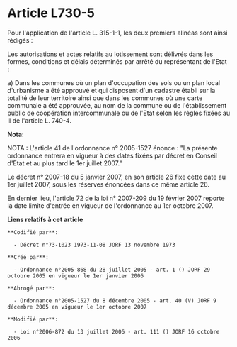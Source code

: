 # Article L730-5

Pour l'application de l'article L. 315-1-1, les deux premiers alinéas sont ainsi rédigés :

Les autorisations et actes relatifs au lotissement sont délivrés dans les formes, conditions et délais déterminés par arrêté
du représentant de l'Etat :

a) Dans les communes où un plan d'occupation des sols ou un plan local d'urbanisme a été approuvé et qui disposent d'un
cadastre établi sur la totalité de leur territoire ainsi que dans les communes où une carte communale a été approuvée, au nom
de la commune ou de l'établissement public de coopération intercommunale ou de l'Etat selon les règles fixées au II de
l'article L. 740-4.

**Nota:**

NOTA : L'article 41 de l'ordonnance n° 2005-1527 énonce : "La présente ordonnance entrera en vigueur à des dates fixées par
décret en Conseil d'Etat et au plus tard le 1er juillet 2007."

Le décret n° 2007-18 du 5 janvier 2007, en son article 26 fixe cette date au 1er juillet 2007, sous les réserves énoncées
dans ce même article 26.

En dernier lieu, l'article 72 de la loi n° 2007-209 du 19 février 2007 reporte la date limite d'entrée en vigueur de
l'ordonnance au 1er octobre 2007.

**Liens relatifs à cet article**

	**Codifié par**:

	  - Décret n°73-1023 1973-11-08 JORF 13 novembre 1973

	**Créé par**:

	  - Ordonnance n°2005-868 du 28 juillet 2005 - art. 1 () JORF 29 octobre 2005 en vigueur le 1er janvier 2006

	**Abrogé par**:

	  - Ordonnance n°2005-1527 du 8 décembre 2005 - art. 40 (V) JORF 9 décembre 2005 en vigueur le 1er octobre 2007

	**Modifié par**:

	  - Loi n°2006-872 du 13 juillet 2006 - art. 111 () JORF 16 octobre 2006
